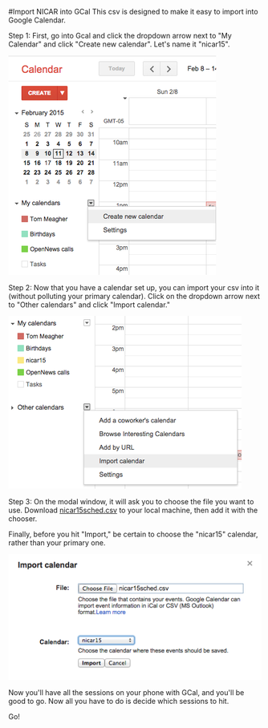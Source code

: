 #Import NICAR into GCal
This csv is designed to make it easy to import into Google Calendar.

Step 1: First, go into Gcal and click the dropdown arrow next to "My Calendar" and click "Create new calendar". Let's name it "nicar15".

![](screenshots/step1.png)


Step 2: Now that you have a calendar set up, you can import your csv into it (without polluting your primary calendar). Click on the dropdown arrow next to "Other calendars" and click "Import calendar."

![](screenshots/step2.png)

Step 3: On the modal window, it will ask you to choose the file you want to use. Download [nicar15sched.csv](https://raw.githubusercontent.com/tommeagher/Scrapers/master/nicarscraper/nicar15sched.csv) to your local machine, then add it with the chooser.

Finally, before you hit "Import," be certain to choose the "nicar15" calendar, rather than your primary one.

![](screenshots/step3.png)

Now you'll have all the sessions on your phone with GCal, and you'll be good to go. Now all you have to do is decide which sessions to hit.

Go!
